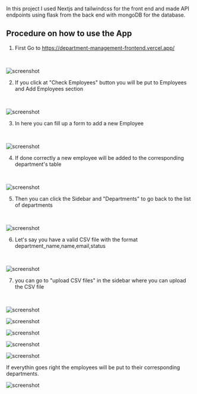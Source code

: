 In this project I used Nextjs and tailwindcss for the front end and made API endpoints using flask from the back end with mongoDB for the database.

## Procedure on how to use the App
1. First Go to https://department-management-frontend.vercel.app/

<br/>

![screenshot](./screenshots/1st.png)<br/>

2. If you click at "Check Employees" button you will be put to Employees and Add Employees section

<br/>

![screenshot](./screenshots/2nd.png)<br/>

3. In here you can fill up a form to add a new Employee

<br/>

![screenshot](./screenshots/3rd.png)<br/>

4. If done correctly a new employee will be added to the corresponding department's table

<br/>

![screenshot](./screenshots/4th.png)<br/>

5. Then you can click the Sidebar and "Departments" to go back to the list of departments

<br/>

![screenshot](./screenshots/5th.png)<br/>

6. Let's say you have a valid CSV file with the format department_name,name,email,status

<br/>

![screenshot](./screenshots/6th.png)<br/>

7. you can go to "upload CSV files" in the sidebar where you can upload the CSV file

<br/>

![screenshot](./screenshots/7th.png)<br/>


![screenshot](./screenshots/8th.png)<br/>

![screenshot](./screenshots/9th.png)<br/>

![screenshot](./screenshots/10th.png)<br/>

![screenshot](./screenshots/11th.png)<br/>

If everythin goes right the employees will be put to their corresponding departments.

![screenshot](./screenshots/12th.png)<br/>


